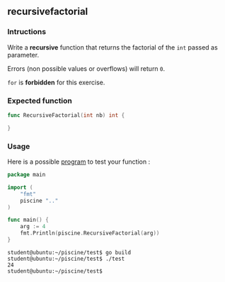 ## recursivefactorial

### Intructions

Write a **recursive** function that returns the factorial of the `int` passed as parameter.

Errors (non possible values or overflows) will return `0`.

`for` is **forbidden** for this exercise.

### Expected function

```go
func RecursiveFactorial(int nb) int {

}
```

### Usage

Here is a possible [program](TODO-LINK) to test your function :

```go
package main

import (
	"fmt"
	piscine ".."
)

func main() {
	arg := 4
	fmt.Println(piscine.RecursiveFactorial(arg))
}
```

```console
student@ubuntu:~/piscine/test$ go build
student@ubuntu:~/piscine/test$ ./test
24
student@ubuntu:~/piscine/test$
```
